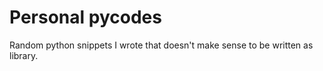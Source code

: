 # Personal pycodes


Random python snippets I wrote that doesn't make sense to be written as library. 
